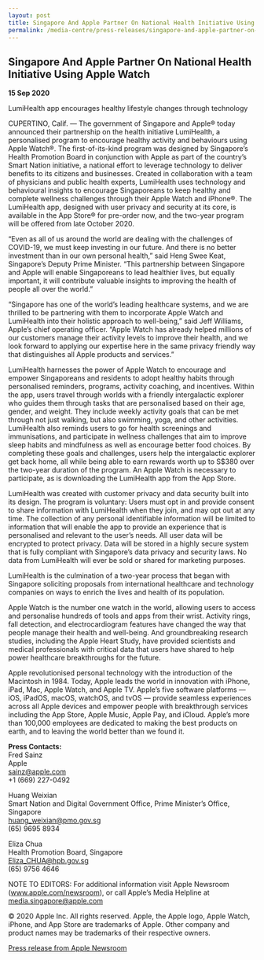 ```yaml
---
layout: post
title: Singapore And Apple Partner On National Health Initiative Using Apple Watch
permalink: /media-centre/press-releases/singapore-and-apple-partner-on-national-health-initiative-using-apple-watch/
---
```

## Singapore And Apple Partner On National Health Initiative Using Apple Watch

**15 Sep 2020**

LumiHealth app encourages healthy lifestyle changes through technology

CUPERTINO, Calif. — The government of Singapore and Apple® today announced their partnership on the health initiative LumiHealth, a personalised program to encourage healthy activity and behaviours using Apple Watch®. The first-of-its-kind program was designed by Singapore’s Health Promotion Board in conjunction with Apple as part of the country’s Smart Nation initiative, a national effort to leverage technology to deliver benefits to its citizens and businesses. Created in collaboration with a team of physicians and public health experts, LumiHealth uses technology and behavioural insights to encourage Singaporeans to keep healthy and complete wellness challenges through their Apple Watch and iPhone®. The LumiHealth app, designed with user privacy and security at its core, is available in the App Store® for pre-order now, and the two-year program will be offered from late October 2020.

“Even as all of us around the world are dealing with the challenges of COVID-19, we must keep investing in our future. And there is no better investment than in our own personal health,” said Heng Swee Keat, Singapore’s Deputy Prime Minister. “This partnership between Singapore and Apple will enable Singaporeans to lead healthier lives, but equally important, it will contribute valuable insights to improving the health of people all over the world.”

“Singapore has one of the world’s leading healthcare systems, and we are thrilled to be partnering with them to incorporate Apple Watch and LumiHealth into their holistic approach to well-being,” said Jeff Williams, Apple’s chief operating officer. “Apple Watch has already helped millions of our customers manage their activity levels to improve their health, and we look forward to applying our expertise here in the same privacy friendly way that distinguishes all Apple products and services.”

LumiHealth harnesses the power of Apple Watch to encourage and empower Singaporeans and residents to adopt healthy habits through personalised reminders, programs, activity coaching, and incentives. Within the app, users travel through worlds with a friendly intergalactic explorer who guides them through tasks that are personalised based on their age, gender, and weight. They include weekly activity goals that can be met through not just walking, but also swimming, yoga, and other activities. LumiHealth also reminds users to go for health screenings and immunisations, and participate in wellness challenges that aim to improve sleep habits and mindfulness as well as encourage better food choices. By completing these goals and challenges, users help the intergalactic explorer get back home, all while being able to earn rewards worth up to S$380 over the two-year duration of the program. An Apple Watch is necessary to participate, as is downloading the LumiHealth app from the App Store.

LumiHealth was created with customer privacy and data security built into its design. The program is voluntary: Users must opt in and provide consent to share information with LumiHealth when they join, and may opt out at any time. The collection of any personal identifiable information will be limited to information that will enable the app to provide an experience that is personalised and relevant to the user’s needs. All user data will be encrypted to protect privacy. Data will be stored in a highly secure system that is fully compliant with Singapore’s data privacy and security laws. No data from LumiHealth will ever be sold or shared for marketing purposes.

LumiHealth is the culmination of a two-year process that began with Singapore soliciting proposals from international healthcare and technology companies on ways to enrich the lives and health of its population.

Apple Watch is the number one watch in the world, allowing users to access and personalise hundreds of tools and apps from their wrist. Activity rings, fall detection, and electrocardiogram features have changed the way that people manage their health and well-being. And groundbreaking research studies, including the Apple Heart Study, have provided scientists and medical professionals with critical data that users have shared to help power healthcare breakthroughs for the future.
  
Apple revolutionised personal technology with the introduction of the Macintosh in 1984. Today, Apple leads the world in innovation with iPhone, iPad, Mac, Apple Watch, and Apple TV. Apple’s five software platforms — iOS, iPadOS, macOS, watchOS, and tvOS — provide seamless experiences across all Apple devices and empower people with breakthrough services including the App Store, Apple Music, Apple Pay, and iCloud. Apple’s more than 100,000 employees are dedicated to making the best products on earth, and to leaving the world better than we found it.
  
**Press Contacts:**  
Fred Sainz  
Apple  
[sainz@apple.com](mailto:sainz@apple.com)  
+1 (669) 227-0492
  
Huang Weixian  
Smart Nation and Digital Government Office, Prime Minister’s Office, Singapore  
[huang_weixian@pmo.gov.sg](mailto:huang_weixian@pmo.gov.sg)  
(65) 9695 8934
  
Eliza Chua  
Health Promotion Board, Singapore  
[Eliza_CHUA@hpb.gov.sg](mailto:Eliza_CHUA@hpb.gov.sg)  
(65) 9756 4646

NOTE TO EDITORS: For additional information visit Apple Newsroom (www.apple.com/newsroom), or call Apple’s Media Helpline at media.singapore@apple.com  

© 2020 Apple Inc. All rights reserved. Apple, the Apple logo, Apple Watch, iPhone, and App Store are trademarks of Apple. Other company and product names may be trademarks of their respective owners.

[Press release from Apple Newsroom](https://www.apple.com/newsroom/2020/09/singapore-and-apple-partner-on-national-health-initiative-using-apple-watch/)